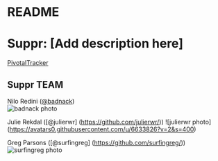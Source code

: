 README
==

# Suppr: [Add description here]

[PivotalTracker](https://www.pivotaltracker.com/s/projects/1193866)

## Suppr TEAM

Nilo Redini ([@badnack](https://github.com/badnack/))  
![badnack photo](https://avatars0.githubusercontent.com/u/1037156?v=2&s=140)

Julie Rekdal ([@julierwr] (https://github.com/julierwr/))
![julierwr photo] (https://avatars0.githubusercontent.com/u/6633826?v=2&s=400)

Greg Parsons ([@surfingreg] (https://github.com/surfingreg/))
![surfingreg photo](https://avatars0.githubusercontent.com/u/4780760?v=2&s=140)